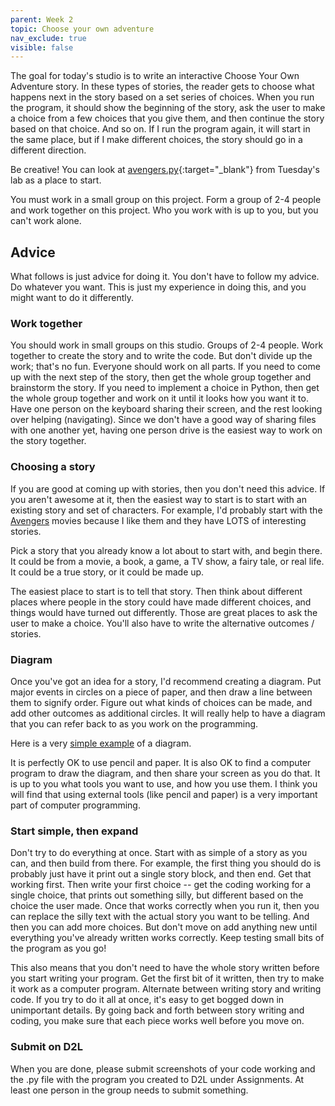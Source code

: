 ```yaml
---
parent: Week 2
topic: Choose your own adventure
nav_exclude: true
visible: false
---
```


The goal for today's studio is to write an interactive Choose Your Own Adventure story. In these types of stories, the reader gets to choose what happens next in the story based on a set series of choices. When you run the program, it should show the beginning of the story, ask the user to make a choice from a few choices that you give them, and then continue the story based on that choice. And so on. If I run the program again, it will start in the same place, but if I make different choices, the story should go in a different direction. 

Be creative! You can look at [avengers.py](https://gitlab.msu.edu/mi-250/control-flow/-/blob/master/avengers.py){:target="_blank"} from Tuesday's lab as a place to start.  

You must work in a small group on this project. Form a group of 2-4 people and work together on this project. Who you work with is up to you, but you can't work alone.

## Advice

What follows is just advice for doing it. You don't have to follow my advice. Do whatever you want. This is just my experience in doing this, and you might want to do it differently.

### Work together

You should work in small groups on this studio. Groups of 2-4 people. Work together to create the story and to write the code. But don't divide up the work; that's no fun.  Everyone should work on all parts. If you need to come up with the next step of the story, then get the whole group together and brainstorm the story. If you need to implement a choice in Python, then get the whole group together and work on it until it looks how you want it to. Have one person on the keyboard sharing their screen, and the rest looking over helping (navigating). Since we don't have a good way of sharing files with one another yet, having one person drive is the easiest way to work on the story together.

### Choosing a story

If you are good at coming up with stories, then you don't need this advice. If you aren't awesome at it, then the easiest way to start is to start with an existing story and set of characters. For example, I'd probably start with the [Avengers](https://gitlab.msu.edu/mi-250/control-flow/-/blob/master/avengers.py) movies because I like them and they have LOTS of interesting stories.

Pick a story that you already know a lot about to start with, and begin there. It could be from a movie, a book, a game, a TV show, a fairy tale, or real life. It could be a true story, or it could be made up.

The easiest place to start is to tell that story. Then think about different places where people in the story could have made different choices, and things would have turned out differently.  Those are great places to ask the user to make a choice. You'll also have to write the alternative outcomes / stories.

### Diagram

Once you've got an idea for a story, I'd recommend creating a diagram. Put major events in circles on a piece of paper,
and then draw a line between them to signify order. Figure out what kinds of choices can be made, and add other outcomes as additional circles. It will really help to have a diagram that you can refer back to as you work on the programming.

Here is a very [simple example](https://creately.com/diagram/example/i7nxnlyt/Choose+Your+Own+Adventure+Decision+Tree) of a diagram.

It is perfectly OK to use pencil and paper. It is also OK to find a computer program to draw the diagram, and then share your screen as you do that. It is up to you what tools you want to use, and how you use them. I think you will find that using external tools (like pencil and paper) is a very important part of computer programming.

### Start simple, then expand

Don't try to do everything at once. Start with as simple of a story as you can, and then build from there. For example, the first thing you should do is probably just have it print out a single story block, and then end. Get that working first. Then write your first choice -- get the coding working for a single choice, that prints out something silly, but different based on the choice the user made. Once that works correctly when you run it, then you can replace the silly text with the actual story you want to be telling. And then you can add more choices. But don't move on add anything new until everything you've already written works correctly. Keep testing small bits of the program as you go!

This also means that you don't need to have the whole story written before you start writing your program. Get the first bit of it written, then try to make it work as a computer program. Alternate between writing story and writing code. If you try to do it all at once, it's easy to get bogged down in unimportant details. By going back and forth between story writing and coding, you make sure that each piece works well before you move on.

### Submit on D2L

When you are done, please submit screenshots of your code working and the .py file with the program you created to D2L under Assignments. At least one person in the group needs to submit something.